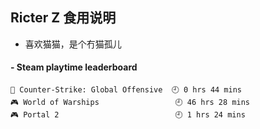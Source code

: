## Ricter Z 食用说明
- 喜欢猫猫，是个冇猫孤儿

<!-- steam-box start -->
#### - Steam playtime leaderboard
```text
🔫 Counter-Strike: Global Offensive  🕘 0 hrs 44 mins
🎮 World of Warships                 🕘 46 hrs 28 mins
🎮 Portal 2                          🕘 1 hrs 24 mins
```
<!-- Powered by https://github.com/YouEclipse/steam-box . -->
<!-- steam-box end -->
